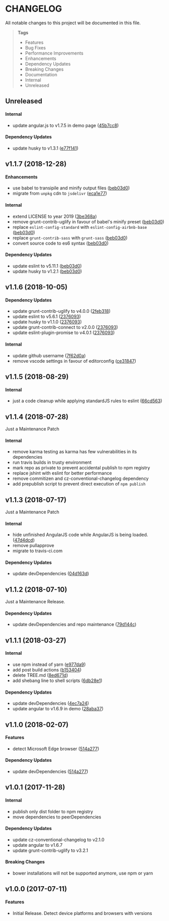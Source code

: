 # CHANGELOG

All notable changes to this project will be documented in this file.

> **Tags**
> - Features
> - Bug Fixes
> - Performance Improvements
> - Enhancements
> - Dependency Updates
> - Breaking Changes
> - Documentation
> - Internal
> - Unreleased

## Unreleased

#### Internal

- update angular.js to v1.7.5 in demo page ([45b7cc8](https://github.com/sibiraj-s/ng-browser-detector/commit/45b7cc8))

#### Dependency Updates

- update husky to v1.3.1 ([e77f141](https://github.com/sibiraj-s/ng-browser-detector/commit/e77f141))

## v1.1.7 (2018-12-28)

#### Enhancements

- use babel to transipile and minify output files ([beb03d0](https://github.com/sibiraj-s/ng-browser-detector/commit/beb03d0))
- migrate from `unpkg` cdn to `jsdelivr` ([eca1e77](https://github.com/sibiraj-s/ng-browser-detector/commit/eca1e77))

#### Internal

- extend LICENSE to year 2019 ([3be368a](https://github.com/sibiraj-s/ng-browser-detector/commit/3be368a))
- remove grunt-contrib-uglify in favour of babel's minify preset ([beb03d0](https://github.com/sibiraj-s/ng-browser-detector/commit/beb03d0))
- replace `eslint-config-standard` with `eslint-config-airbnb-base` ([beb03d0](https://github.com/sibiraj-s/ng-browser-detector/commit/beb03d0))
- replace `grunt-contrib-sass` with `grunt-sass` ([beb03d0](https://github.com/sibiraj-s/ng-browser-detector/commit/beb03d0))
- convert source code to es6 syntax ([beb03d0](https://github.com/sibiraj-s/ng-browser-detector/commit/beb03d0))

#### Dependency Updates

- update eslint to v5.11.1 ([beb03d0](https://github.com/sibiraj-s/ng-browser-detector/commit/beb03d0))
- update husky to v1.2.1 ([beb03d0](https://github.com/sibiraj-s/ng-browser-detector/commit/beb03d0))

## v1.1.6 (2018-10-05)

#### Dependency Updates

* update grunt-contrib-uglify to v4.0.0 ([2feb318](https://github.com/sibiraj-s/ng-browser-detector/commit/2feb318))
* update eslint to v5.6.1 ([2376093](https://github.com/sibiraj-s/ng-browser-detector/commit/2376093))
* update husky to v1.1.0 ([2376093](https://github.com/sibiraj-s/ng-browser-detector/commit/2376093))
* update grunt-contrib-connect to v2.0.0 ([2376093](https://github.com/sibiraj-s/ng-browser-detector/commit/2376093))
* update eslint-plugin-promise to v4.0.1 ([2376093](https://github.com/sibiraj-s/ng-browser-detector/commit/2376093))

#### Internal

* update github username ([7f62d0a](https://github.com/sibiraj-s/ng-browser-detector/commit/7f62d0a))
* remove vscode settings in favour of editorconfig ([ce31847](https://github.com/sibiraj-s/ng-browser-detector/commit/ce31847))

## v1.1.5 (2018-08-29)

#### Internal

* just a code cleanup while applying standardJS rules to eslint ([66cd563](https://github.com/sibiraj-s/ng-browser-detector/commit/66cd563))

## v1.1.4 (2018-07-28)

Just a Maintenance Patch

#### Internal

* remove karma testing as karma has few vulnerabilities in its dependencies
* run travis builds in trusty environment
* mark repo as private to prevent accidental publish to npm registry
* replace jshint with eslint for better performance
* remove commitizen and cz-conventional-changelog dependency
* add prepublish script to prevent direct execution of `npm publish`

## v1.1.3 (2018-07-17)

Just a Maintenance Patch

#### Internal

* hide unfinished AngularJS code while AngularJS is being loaded. ([47d4dcd](https://github.com/sibiraj-s/ng-browser-detector/commit/47d4dcd))
* remove pullapprove
* migrate to travis-ci.com

#### Dependency Updates

* update devDependencies ([04d163d](https://github.com/sibiraj-s/ng-browser-detector/commit/04d163d))

## v1.1.2 (2018-07-10)

Just a Maintenance Release.

#### Dependency Updates

* update devDependencies and repo maintenance ([79d144c](https://github.com/sibiraj-s/ng-browser-detector/commit/79d144c))

## v1.1.1 (2018-03-27)

#### Internal

* use npm instead of yarn ([e977da9](https://github.com/sibiraj-s/ng-browser-detector/commit/e977da9))
* add post build actions ([b153404](https://github.com/sibiraj-s/ng-browser-detector/commit/b153404))
* delete TREE.md ([8ed671d](https://github.com/sibiraj-s/ng-browser-detector/commit/8ed671d))
* add shebang line to shell scripts ([6db28e1](https://github.com/sibiraj-s/ng-browser-detector/commit/6db28e1))

#### Dependency Updates

* update devDependencies ([4ec7a24](https://github.com/sibiraj-s/ng-browser-detector/commit/4ec7a24))
* update angular to v1.6.9 in demo ([28aba37](https://github.com/sibiraj-s/ng-browser-detector/commit/28aba37))

## v1.1.0 (2018-02-07)

#### Features

* detect Microsoft Edge browser ([514a277](https://github.com/sibiraj-s/ng-browser-detector/commit/514a277))

#### Dependency Updates 

* update devDependencies ([514a277](https://github.com/sibiraj-s/ng-browser-detector/commit/514a277))

## v1.0.1 (2017-11-28)

#### Internal

* publish only dist folder to npm registry
* move dependencies to peerDependencies

#### Dependency Updates

* update cz-conventional-changelog to v2.1.0
* update angular to v1.6.7
* update grunt-contrib-uglify to v3.2.1

#### Breaking Changes

* bower installations will not be supported anymore, use npm or yarn

## v1.0.0 (2017-07-11)

#### Features

* Initial Release. Detect device platforms and browsers with versions

